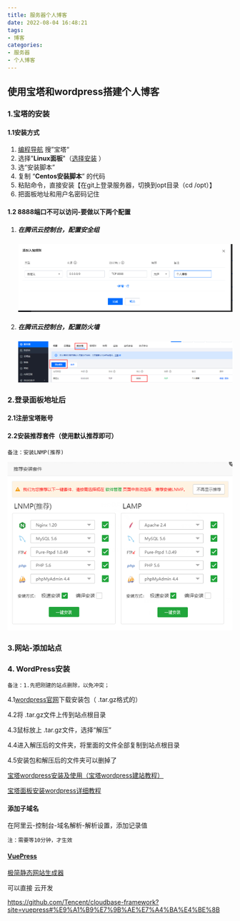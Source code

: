 ```yaml
---
title: 服务器个人博客
date: 2022-08-04 16:48:21
tags:
- 博客
categories:
- 服务器
- 个人博客
---
```




## 使用宝塔和wordpress搭建个人博客



### 1.宝塔的安装

#### 1.1安装方式

1. [编程导航](https://www.code-nav.cn/) 搜”宝塔“
2. 选择"**Linux面板**"（[选择安装](https://www.bt.cn/new/download.html) ）
3. 选“安装脚本”
4. 复制 “**Centos安装脚本**” 的代码
5. 粘贴命令，直接安装【在git上登录服务器，切换到opt目录（cd /opt）】
6. 把面板地址和用户名密码记住



#### 1.2 8888端口不可以访问-要做以下两个配置

1. ##### 在腾讯云控制台，配置安全组

   ![配置安全组](https://raw.githubusercontent.com/winney07/Images/main/winney07.github.io/%E6%9C%8D%E5%8A%A1%E5%99%A8%E4%B8%AA%E4%BA%BA%E5%8D%9A%E5%AE%A2/image.png)

2. ##### 在腾讯云控制台，配置防火墙

   ![配置防火墙](https://raw.githubusercontent.com/winney07/Images/main/winney07.github.io/%E6%9C%8D%E5%8A%A1%E5%99%A8%E4%B8%AA%E4%BA%BA%E5%8D%9A%E5%AE%A2/image2.png)



### 2.登录面板地址后

#### 2.1注册宝塔账号

#### 2.2安装推荐套件（使用默认推荐即可）

`备注：安装LNMP(推荐)`

![配置防火墙](https://raw.githubusercontent.com/winney07/Images/main/winney07.github.io/%E6%9C%8D%E5%8A%A1%E5%99%A8%E4%B8%AA%E4%BA%BA%E5%8D%9A%E5%AE%A2/image3.png)



### 3.网站-添加站点



### 4. WordPress安装

`备注：1.先把刚建的站点删除，以免冲突； `

4.1[wordpress官网](https://wordpress.org/download/)下载安装包（ .tar.gz格式的）

4.2将 .tar.gz文件上传到站点根目录

4.3鼠标放上 .tar.gz文件，选择“解压”

4.4进入解压后的文件夹，将里面的文件全部复制到站点根目录

4.5安装包和解压后的文件夹可以删掉了



[宝塔wordpress安装及使用（宝塔wordpress建站教程）](https://blog.csdn.net/qq_33468857/article/details/124652515)

[宝塔面板安装wordpress详细教程](https://blog.csdn.net/JunyouYH/article/details/123448276)



#### 添加子域名

在阿里云-控制台-域名解析-解析设置，添加记录值

`注：需要等10分钟，才生效`





#### [VuePress](https://vuepress.vuejs.org/zh/)

[极简静态网站生成器](https://github.com/vuejs/vuepress/tree/master/packages/%40vuepress/core)



可以直接 云开发

https://github.com/Tencent/cloudbase-framework?site=vuepress#%E9%A1%B9%E7%9B%AE%E7%A4%BA%E4%BE%8B